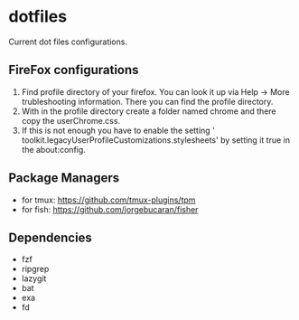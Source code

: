 # dotfiles

Current dot files configurations.

## FireFox configurations

1. Find profile directory of your firefox. You can look it up via Help -> More trubleshooting information. There you can find the profile directory.
2. With in the profile directory create a folder named chrome and there copy the userChrome.css.
3. If this is not enough you have to enable the setting ' toolkit.legacyUserProfileCustomizations.stylesheets' by setting it true in the about:config.

## Package Managers

- for tmux: https://github.com/tmux-plugins/tpm
- for fish: https://github.com/jorgebucaran/fisher

## Dependencies
- fzf
- ripgrep
- lazygit
- bat
- exa
- fd

